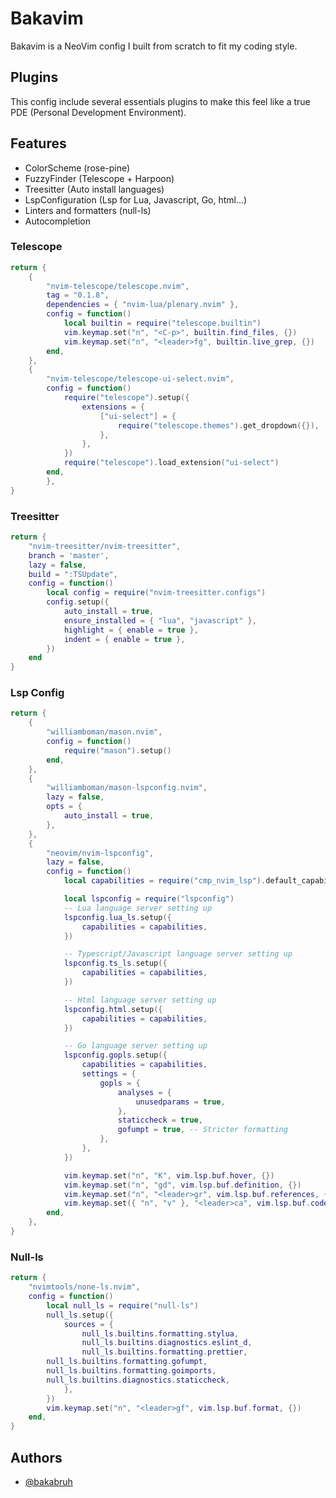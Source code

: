 # Bakavim

Bakavim is a NeoVim config I built from scratch to fit my coding style.

## Plugins

This config include several essentials plugins to make this feel like a true PDE (Personal Development Environment).

## Features

- ColorScheme (rose-pine)
- FuzzyFinder (Telescope + Harpoon)
- Treesitter (Auto install languages)
- LspConfiguration (Lsp for Lua, Javascript, Go, html...)
- Linters and formatters (null-ls)
- Autocompletion

### Telescope

```lua
return {
    {
        "nvim-telescope/telescope.nvim",
        tag = "0.1.8",
        dependencies = { "nvim-lua/plenary.nvim" },
        config = function()
            local builtin = require("telescope.builtin")
            vim.keymap.set("n", "<C-p>", builtin.find_files, {})
            vim.keymap.set("n", "<leader>fg", builtin.live_grep, {})
        end,
    },
    {
        "nvim-telescope/telescope-ui-select.nvim",
        config = function()
            require("telescope").setup({
                extensions = {
                    ["ui-select"] = {
                        require("telescope.themes").get_dropdown({}),
                    },
                },
            })
            require("telescope").load_extension("ui-select")
        end,
        },
}
```

### Treesitter

```lua
return {
    "nvim-treesitter/nvim-treesitter",
    branch = 'master',
    lazy = false,
    build = ":TSUpdate",
    config = function()
        local config = require("nvim-treesitter.configs")
        config.setup({
            auto_install = true,
            ensure_installed = { "lua", "javascript" },
            highlight = { enable = true },
            indent = { enable = true },
        })
    end
}
```

### Lsp Config

```lua
return {
	{
		"williamboman/mason.nvim",
		config = function()
			require("mason").setup()
		end,
	},
	{
		"williamboman/mason-lspconfig.nvim",
		lazy = false,
		opts = {
			auto_install = true,
		},
	},
	{
		"neovim/nvim-lspconfig",
		lazy = false,
		config = function()
			local capabilities = require("cmp_nvim_lsp").default_capabilities()

			local lspconfig = require("lspconfig")
			-- Lua language server setting up
			lspconfig.lua_ls.setup({
				capabilities = capabilities,
			})

			-- Typescript/Javascript language server setting up
			lspconfig.ts_ls.setup({
				capabilities = capabilities,
			})

			-- Html language server setting up
			lspconfig.html.setup({
				capabilities = capabilities,
			})

			-- Go language server setting up
			lspconfig.gopls.setup({
				capabilities = capabilities,
				settings = {
					gopls = {
						analyses = {
							unusedparams = true,
						},
						staticcheck = true,
						gofumpt = true, -- Stricter formatting
					},
				},
			})

			vim.keymap.set("n", "K", vim.lsp.buf.hover, {})
			vim.keymap.set("n", "gd", vim.lsp.buf.definition, {})
			vim.keymap.set("n", "<leader>gr", vim.lsp.buf.references, {})
			vim.keymap.set({ "n", "v" }, "<leader>ca", vim.lsp.buf.code_action, {})
		end,
	},
}
```
### Null-ls

```lua
return {
	"nvimtools/none-ls.nvim",
	config = function()
		local null_ls = require("null-ls")
		null_ls.setup({
			sources = {
				null_ls.builtins.formatting.stylua,
				null_ls.builtins.diagnostics.eslint_d,
				null_ls.builtins.formatting.prettier,
        null_ls.builtins.formatting.gofumpt,
        null_ls.builtins.formatting.goimports,
        null_ls.builtins.diagnostics.staticcheck,
			},
		})
		vim.keymap.set("n", "<leader>gf", vim.lsp.buf.format, {})
	end,
}
```

## Authors

- [@bakabruh](https://www.github.com/bakabruh)


